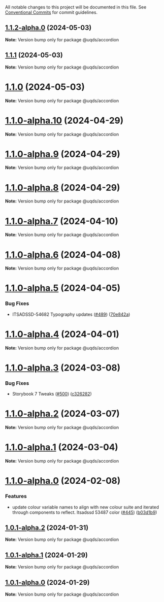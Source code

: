 
All notable changes to this project will be documented in this file.
See [Conventional Commits](https://conventionalcommits.org) for commit guidelines.

## [1.1.2-alpha.0](https://github.com/uq-its-ss/design-system/compare/@uqds/accordion@1.1.0-alpha.10...@uqds/accordion@1.1.2-alpha.0) (2024-05-03)

**Note:** Version bump only for package @uqds/accordion

## [1.1.1](https://github.com/uq-its-ss/design-system/compare/@uqds/accordion@1.1.0-alpha.10...@uqds/accordion@1.1.1) (2024-05-03)

**Note:** Version bump only for package @uqds/accordion

# [1.1.0](https://github.com/uq-its-ss/design-system/compare/@uqds/accordion@1.1.0-alpha.10...@uqds/accordion@1.1.0) (2024-05-03)

**Note:** Version bump only for package @uqds/accordion

# [1.1.0-alpha.10](https://github.com/uq-its-ss/design-system/compare/@uqds/accordion@1.1.0-alpha.9...@uqds/accordion@1.1.0-alpha.10) (2024-04-29)

**Note:** Version bump only for package @uqds/accordion

# [1.1.0-alpha.9](https://github.com/uq-its-ss/design-system/compare/@uqds/accordion@1.1.0-alpha.8...@uqds/accordion@1.1.0-alpha.9) (2024-04-29)

**Note:** Version bump only for package @uqds/accordion

# [1.1.0-alpha.8](https://github.com/uq-its-ss/design-system/compare/@uqds/accordion@1.1.0-alpha.7...@uqds/accordion@1.1.0-alpha.8) (2024-04-29)

**Note:** Version bump only for package @uqds/accordion

# [1.1.0-alpha.7](https://github.com/uq-its-ss/design-system/compare/@uqds/accordion@1.1.0-alpha.6...@uqds/accordion@1.1.0-alpha.7) (2024-04-10)

**Note:** Version bump only for package @uqds/accordion

# [1.1.0-alpha.6](https://github.com/uq-its-ss/design-system/compare/@uqds/accordion@1.1.0-alpha.5...@uqds/accordion@1.1.0-alpha.6) (2024-04-08)

**Note:** Version bump only for package @uqds/accordion

# [1.1.0-alpha.5](https://github.com/uq-its-ss/design-system/compare/@uqds/accordion@1.1.0-alpha.4...@uqds/accordion@1.1.0-alpha.5) (2024-04-05)

### Bug Fixes

- ITSADSSD-54682 Typography updates ([#489](https://github.com/uq-its-ss/design-system/issues/489)) ([70e842a](https://github.com/uq-its-ss/design-system/commit/70e842a1552cddc9c63452ae63bae91b380f420b))

# [1.1.0-alpha.4](https://github.com/uq-its-ss/design-system/compare/@uqds/accordion@1.1.0-alpha.3...@uqds/accordion@1.1.0-alpha.4) (2024-04-01)

**Note:** Version bump only for package @uqds/accordion

# [1.1.0-alpha.3](https://github.com/uq-its-ss/design-system/compare/@uqds/accordion@1.1.0-alpha.2...@uqds/accordion@1.1.0-alpha.3) (2024-03-08)

### Bug Fixes

- Storybook 7 Tweaks ([#500](https://github.com/uq-its-ss/design-system/issues/500)) ([c326282](https://github.com/uq-its-ss/design-system/commit/c32628230f63775c1e9212a9f8c272d4a88c520a))

# [1.1.0-alpha.2](https://github.com/uq-its-ss/design-system/compare/@uqds/accordion@1.1.0-alpha.1...@uqds/accordion@1.1.0-alpha.2) (2024-03-07)

**Note:** Version bump only for package @uqds/accordion

# [1.1.0-alpha.1](https://github.com/uq-its-ss/design-system/compare/@uqds/accordion@1.1.0-alpha.0...@uqds/accordion@1.1.0-alpha.1) (2024-03-04)

**Note:** Version bump only for package @uqds/accordion

# [1.1.0-alpha.0](https://github.com/uq-its-ss/design-system/compare/@uqds/accordion@1.0.1-alpha.2...@uqds/accordion@1.1.0-alpha.0) (2024-02-08)

### Features

- update colour variable names to align with new colour suite and iterated through components to reflect. Itsadssd 53487 color ([#445](https://github.com/uq-its-ss/design-system/issues/445)) ([b03d1b9](https://github.com/uq-its-ss/design-system/commit/b03d1b9a7944f4552750706b276405b0988abf90))

## [1.0.1-alpha.2](https://github.com/uq-its-ss/design-system/compare/@uqds/accordion@1.0.1-alpha.1...@uqds/accordion@1.0.1-alpha.2) (2024-01-31)

**Note:** Version bump only for package @uqds/accordion

## [1.0.1-alpha.1](https://github.com/uq-its-ss/design-system/compare/@uqds/accordion@1.0.1-alpha.0...@uqds/accordion@1.0.1-alpha.1) (2024-01-29)

**Note:** Version bump only for package @uqds/accordion

## [1.0.1-alpha.0](https://github.com/uq-its-ss/design-system/compare/@uqds/accordion@1.0.0...@uqds/accordion@1.0.1-alpha.0) (2024-01-29)

**Note:** Version bump only for package @uqds/accordion
